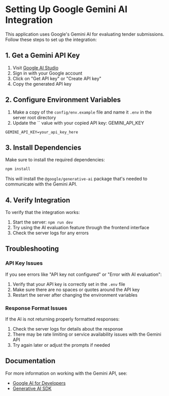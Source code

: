 # Setting Up Google Gemini AI Integration

This application uses Google's Gemini AI for evaluating tender submissions. Follow these steps to set up the integration:

## 1. Get a Gemini API Key

1. Visit [Google AI Studio](https://makersuite.google.com/app/apikey)
2. Sign in with your Google account
3. Click on "Get API key" or "Create API key"
4. Copy the generated API key

## 2. Configure Environment Variables

1. Make a copy of the `config/env.example` file and name it `.env` in the server root directory
2. Update the `` value with your copied API key:
GEMINI_API_KEY
```
GEMINI_API_KEY=your_api_key_here
```

## 3. Install Dependencies

Make sure to install the required dependencies:

```bash
npm install
```

This will install the `@google/generative-ai` package that's needed to communicate with the Gemini API.

## 4. Verify Integration

To verify that the integration works:

1. Start the server: `npm run dev`
2. Try using the AI evaluation feature through the frontend interface
3. Check the server logs for any errors

## Troubleshooting

### API Key Issues

If you see errors like "API key not configured" or "Error with AI evaluation":

1. Verify that your API key is correctly set in the `.env` file
2. Make sure there are no spaces or quotes around the API key
3. Restart the server after changing the environment variables

### Response Format Issues

If the AI is not returning properly formatted responses:

1. Check the server logs for details about the response
2. There may be rate limiting or service availability issues with the Gemini API
3. Try again later or adjust the prompts if needed

## Documentation

For more information on working with the Gemini API, see:

- [Google AI for Developers](https://ai.google.dev/)
- [Generative AI SDK](https://github.com/google/generative-ai-js) 